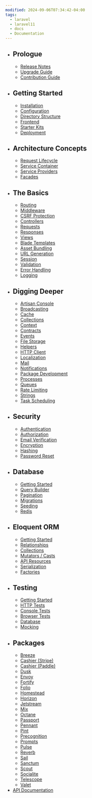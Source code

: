 ```yaml
---
modified: 2024-09-06T07:34:42-04:00
tags:
  - laravel
  - laravel11
  - docs
  - Documentation
---
```

- ## Prologue
    - [Release Notes](01.Prologue/01.releases.md)
    - [Upgrade Guide](01.Prologue/02.upgrade.md)
    - [Contribution Guide](01.Prologue/03.contributions.md)
- ## Getting Started
    - [Installation](02.Getting%20Started/01.installation.md)
    - [Configuration](02.Getting%20Started/02.configuration.md)
    - [Directory Structure](02.Getting%20Started/03.structure.md)
    - [Frontend](02.Getting%20Started/04.frontend.md)
    - [Starter Kits](02.Getting%20Started/05.starter-kits.md)
    - [Deployment](02.Getting%20Started/06.deployment.md)
- ## Architecture Concepts
    - [Request Lifecycle](03.Architecture%20Concepts/01.lifecycle.md)
    - [Service Container](03.Architecture%20Concepts/02.container.md)
    - [Service Providers](03.Architecture%20Concepts/03.providers.md)
    - [Facades](03.Architecture%20Concepts/05.facades.md)
- ## The Basics
    - [Routing](04.The%20Basics/01.routing.md)
    - [Middleware](04.The%20Basics/02.middleware.md)
    - [CSRF Protection](04.The%20Basics/03.csrf.md)
    - [Controllers](04.The%20Basics/04.controllers.md)
    - [Requests](04.The%20Basics/05.requests.md)
    - [Responses](04.The%20Basics/06.responses.md)
    - [Views](04.The%20Basics/07.views.md)
    - [Blade Templates](04.The%20Basics/08.blade.md)
    - [Asset Bundling](04.The%20Basics/09.vite.md)
    - [URL Generation](04.The%20Basics/10.urls.md)
    - [Session](04.The%20Basics/11.session)
    - [Validation](04.The%20Basics/12.validation.md)
    - [Error Handling](04.The%20Basics/13.errors.md)
    - [Logging](04.The%20Basics/14.logging.md)
- ## Digging Deeper
    - [Artisan Console](05.Digging%20Deeper/01.artisan.md)
    - [Broadcasting](05.Digging%20Deeper/02.broadcasting.md)
    - [Cache](05.Digging%20Deeper/03.cache.md)
    - [Collections](05.Digging%20Deeper/04.collections.md)
    - [Context](05.Digging%20Deeper/05.context.md)
    - [Contracts](05.Digging%20Deeper/06.contracts.md)
    - [Events](05.Digging%20Deeper/07.events.md)
    - [File Storage](05.Digging%20Deeper/08.filesystem.md)
    - [Helpers](05.Digging%20Deeper/09.helpers.md)
    - [HTTP Client](05.Digging%20Deeper/10.http-client.md)
    - [Localization](05.Digging%20Deeper/11.localization.md)
    - [Mail](05.Digging%20Deeper/12.mail.md)
    - [Notifications](05.Digging%20Deeper/13.notifications.md)
    - [Package Development](05.Digging%20Deeper/14.packages.md)
    - [Processes](05.Digging%20Deeper/15.processes.md)
    - [Queues](05.Digging%20Deeper/16.queues.md)
    - [Rate Limiting](05.Digging%20Deeper/17.rate-limiting.md)
    - [Strings](05.Digging%20Deeper/18.strings.md)
    - [Task Scheduling](05.Digging%20Deeper/19.scheduling.md)
- ## Security
    - [Authentication](06.Security/01.authentication.md)
    - [Authorization](06.Security/02.authorization.md)
    - [Email Verification](06.Security/03.verification.md)
    - [Encryption](06.Security/04.encryption.md)
    - [Hashing](06.Security/05.hashing.md)
    - [Password Reset](06.Security/06.passwords.md)
- ## Database
    - [Getting Started](07.Database/01.database.md)
    - [Query Builder](07.Database/02.queries.md)
    - [Pagination](07.Database/03.pagination.md)
    - [Migrations](07.Database/04.migrations.md)
    - [Seeding](07.Database/05.seeding.md)
    - [Redis](07.Database/06.redis.md)
- ## Eloquent ORM
    - [Getting Started](08.Eloquent%20ORM/01.eloquent.md)
    - [Relationships](08.Eloquent%20ORM/02.eloquent-relationships.md)
    - [Collections](08.Eloquent%20ORM/03.eloquent-collections.md)
    - [Mutators / Casts](08.Eloquent%20ORM/04.eloquent-mutators.md)
    - [API Resources](08.Eloquent%20ORM/05.eloquent-resources.md)
    - [Serialization](08.Eloquent%20ORM/06.eloquent-serialization.md)
    - [Factories](08.Eloquent%20ORM/07.eloquent-factories.md)
- ## Testing
    - [Getting Started](09.Testing/01.testing.md)
    - [HTTP Tests](09.Testing/02.http-tests.md)
    - [Console Tests](09.Testing/03.console-tests.md)
    - [Browser Tests](09.Testing/04.dusk.md)
    - [Database](09.Testing/05.database-testing.md)
    - [Mocking](09.Testing/06.mocking.md)
- ## Packages
    - [Breeze](<02.Getting%20Started/05.starter-kits#laravel breeze>)
    - [Cashier (Stripe)](10.Packages/02.billing.md)
    - [Cashier (Paddle)](10.Packages/03.cashier-paddle.md)
    - [Dusk](09.Testing/04.dusk.md)
    - [Envoy](10.Packages/05.envoy.md)
    - [Fortify](10.Packages/06.fortify.md)
    - [Folio](10.Packages/07.folio.md)
    - [Homestead](10.Packages/08.homestead.md)
    - [Horizon](10.Packages/09.horizon.md)
    - [Jetstream](https://jetstream.laravel.com)
    - [Mix](10.Packages/11.mix.md)
    - [Octane](10.Packages/12.octane.md)
    - [Passport](10.Packages/13.passport.md)
    - [Pennant](10.Packages/14.pennant.md)
    - [Pint](10.Packages/15.pint.md)
    - [Precognition](10.Packages/16.precognition.md)
    - [Prompts](10.Packages/17.prompts.md)
    - [Pulse](10.Packages/18.pulse.md)
    - [Reverb](10.Packages/19.reverb.md)
    - [Sail](10.Packages/20.sail.md)
    - [Sanctum](10.Packages/21.sanctum.md)
    - [Scout](10.Packages/21.scout.md)
    - [Socialite](10.Packages/22.socialite.md)
    - [Telescope](10.Packages/23.telescope.md)
    - [Valet](10.Packages/24.valet.md)
- [API Documentation](https://laravel.com/api/11.x/)
